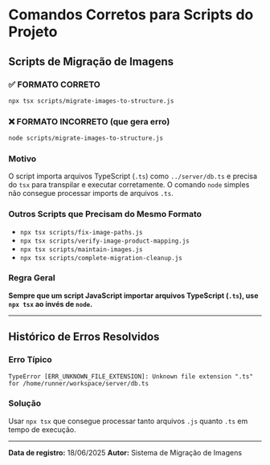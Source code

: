 
# Comandos Corretos para Scripts do Projeto

## Scripts de Migração de Imagens

### ✅ FORMATO CORRETO
```bash
npx tsx scripts/migrate-images-to-structure.js
```

### ❌ FORMATO INCORRETO (que gera erro)
```bash
node scripts/migrate-images-to-structure.js
```

### Motivo
O script importa arquivos TypeScript (`.ts`) como `../server/db.ts` e precisa do `tsx` para transpilar e executar corretamente. O comando `node` simples não consegue processar imports de arquivos `.ts`.

### Outros Scripts que Precisam do Mesmo Formato
- `npx tsx scripts/fix-image-paths.js`
- `npx tsx scripts/verify-image-product-mapping.js`
- `npx tsx scripts/maintain-images.js`
- `npx tsx scripts/complete-migration-cleanup.js`

### Regra Geral
**Sempre que um script JavaScript importar arquivos TypeScript (`.ts`), use `npx tsx` ao invés de `node`.**

---

## Histórico de Erros Resolvidos

### Erro Típico
```
TypeError [ERR_UNKNOWN_FILE_EXTENSION]: Unknown file extension ".ts" for /home/runner/workspace/server/db.ts
```

### Solução
Usar `npx tsx` que consegue processar tanto arquivos `.js` quanto `.ts` em tempo de execução.

---

**Data de registro:** 18/06/2025
**Autor:** Sistema de Migração de Imagens
